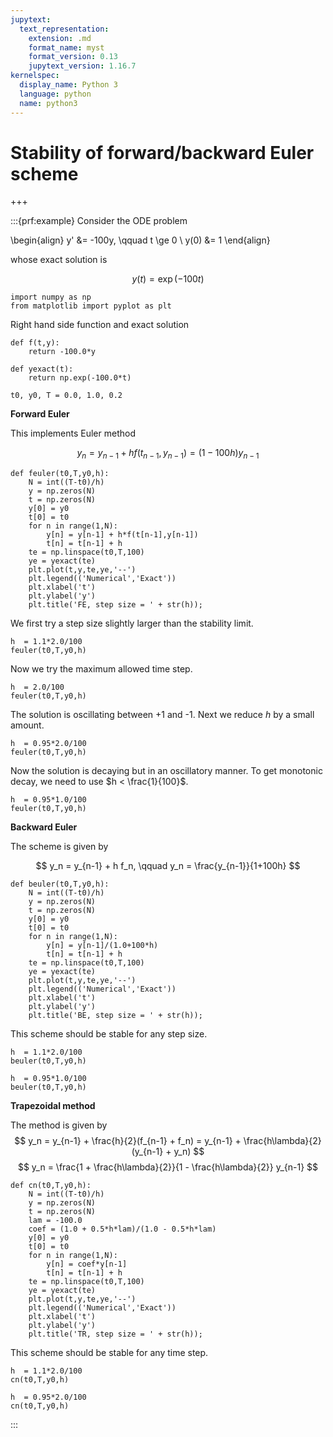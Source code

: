 ```yaml
---
jupytext:
  text_representation:
    extension: .md
    format_name: myst
    format_version: 0.13
    jupytext_version: 1.16.7
kernelspec:
  display_name: Python 3
  language: python
  name: python3
---
```


# Stability of forward/backward Euler scheme

+++

:::{prf:example}
Consider the ODE problem

\begin{align}
y' &= -100y, \qquad t \ge 0 \\
y(0) &= 1
\end{align}

whose exact solution is

$$
y(t) = \exp(-100 t)
$$

```{code-cell} ipython3
import numpy as np
from matplotlib import pyplot as plt
```

Right hand side function and exact solution

```{code-cell} ipython3
def f(t,y):
    return -100.0*y

def yexact(t):
    return np.exp(-100.0*t)

t0, y0, T = 0.0, 1.0, 0.2
```

**Forward Euler**

This implements Euler method

$$
y_n = y_{n-1} + h f(t_{n-1},y_{n-1}) = (1 - 100 h) y_{n-1}
$$

```{code-cell} ipython3
def feuler(t0,T,y0,h):
    N = int((T-t0)/h)
    y = np.zeros(N)
    t = np.zeros(N)
    y[0] = y0
    t[0] = t0
    for n in range(1,N):
        y[n] = y[n-1] + h*f(t[n-1],y[n-1])
        t[n] = t[n-1] + h
    te = np.linspace(t0,T,100)
    ye = yexact(te)
    plt.plot(t,y,te,ye,'--')
    plt.legend(('Numerical','Exact'))
    plt.xlabel('t')
    plt.ylabel('y')
    plt.title('FE, step size = ' + str(h));
```

We first try a step size slightly larger than the stability limit.

```{code-cell} ipython3
h  = 1.1*2.0/100
feuler(t0,T,y0,h)
```

Now we try the maximum allowed time step.

```{code-cell} ipython3
h  = 2.0/100
feuler(t0,T,y0,h)
```

The solution is oscillating between +1 and -1. Next we reduce $h$ by a small amount.

```{code-cell} ipython3
h  = 0.95*2.0/100
feuler(t0,T,y0,h)
```

Now the solution is decaying but in an oscillatory manner. To get monotonic decay, we need to use $h < \frac{1}{100}$.

```{code-cell} ipython3
h  = 0.95*1.0/100
feuler(t0,T,y0,h)
```

**Backward Euler**

The scheme is given by

$$
y_n = y_{n-1} + h f_n, \qquad y_n = \frac{y_{n-1}}{1+100h}
$$

```{code-cell} ipython3
def beuler(t0,T,y0,h):
    N = int((T-t0)/h)
    y = np.zeros(N)
    t = np.zeros(N)
    y[0] = y0
    t[0] = t0
    for n in range(1,N):
        y[n] = y[n-1]/(1.0+100*h)
        t[n] = t[n-1] + h
    te = np.linspace(t0,T,100)
    ye = yexact(te)
    plt.plot(t,y,te,ye,'--')
    plt.legend(('Numerical','Exact'))
    plt.xlabel('t')
    plt.ylabel('y')
    plt.title('BE, step size = ' + str(h));
```

This scheme should be stable for any step size.

```{code-cell} ipython3
h  = 1.1*2.0/100
beuler(t0,T,y0,h)
```

```{code-cell} ipython3
h  = 0.95*1.0/100
beuler(t0,T,y0,h)
```

**Trapezoidal method**

The method is given by
$$
y_n = y_{n-1} + \frac{h}{2}(f_{n-1} + f_n) = y_{n-1} + \frac{h\lambda}{2}(y_{n-1} + y_n)
$$
$$
y_n = \frac{1 + \frac{h\lambda}{2}}{1 - \frac{h\lambda}{2}} y_{n-1}
$$

```{code-cell} ipython3
def cn(t0,T,y0,h):
    N = int((T-t0)/h)
    y = np.zeros(N)
    t = np.zeros(N)
    lam = -100.0
    coef = (1.0 + 0.5*h*lam)/(1.0 - 0.5*h*lam)
    y[0] = y0
    t[0] = t0
    for n in range(1,N):
        y[n] = coef*y[n-1]
        t[n] = t[n-1] + h
    te = np.linspace(t0,T,100)
    ye = yexact(te)
    plt.plot(t,y,te,ye,'--')
    plt.legend(('Numerical','Exact'))
    plt.xlabel('t')
    plt.ylabel('y')
    plt.title('TR, step size = ' + str(h));
```

This scheme should be stable for any time step.

```{code-cell} ipython3
h  = 1.1*2.0/100
cn(t0,T,y0,h)
```

```{code-cell} ipython3
h  = 0.95*2.0/100
cn(t0,T,y0,h)
```
:::
